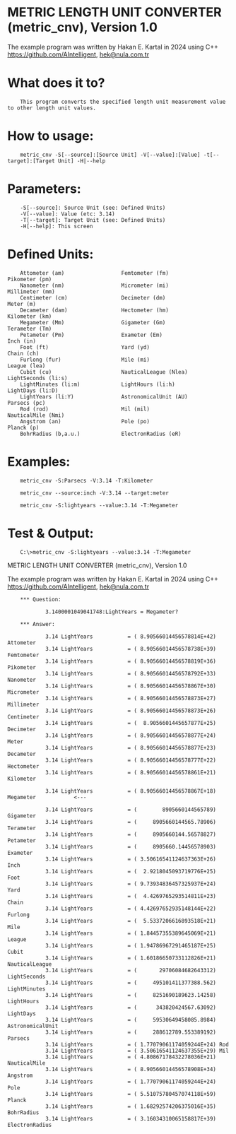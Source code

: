 # METRIC LENGTH UNIT CONVERTER (metric_cnv), Version 1.0

The example program was written by Hakan E. Kartal in 2024 using C++
https://github.com/AIntelligent, hek@nula.com.tr

# What does it to?

        This program converts the specified length unit measurement value to other length unit values.

# How to usage:

        metric_cnv -S[--source]:[Source Unit] -V[--value]:[Value] -t[--target]:[Target Unit] -H|--help

# Parameters:

        -S[--source]: Source Unit (see: Defined Units)
        -V[--value]: Value (etc: 3.14)
        -T[--target]: Target Unit (see: Defined Units)
        -H[--help]: This screen

# Defined Units:

        Attometer (am)                  Femtometer (fm)                 Pikometer (pm)
        Nanometer (nm)                  Micrometer (mi)                 Millimeter (mm)
        Centimeter (cm)                 Decimeter (dm)                  Meter (m)
        Decameter (dam)                 Hectometer (hm)                 Kilometer (km)
        Megameter (Mm)                  Gigameter (Gm)                  Terameter (Tm)
        Petameter (Pm)                  Exameter (Em)                   Inch (in)
        Foot (ft)                       Yard (yd)                       Chain (ch)
        Furlong (fur)                   Mile (mi)                       League (lea)
        Cubit (cu)                      NauticalLeague (Nlea)           LightSeconds (li:s)
        LightMinutes (li:m)             LightHours (li:h)               LightDays (li:D)
        LightYears (li:Y)               AstronomicalUnit (AU)           Parsecs (pc)
        Rod (rod)                       Mil (mil)                       NauticalMile (Nmi)
        Angstrom (an)                   Pole (po)                       Planck (p)
        BohrRadius (b,a.u.)             ElectronRadius (eR)

# Examples:

        metric_cnv -S:Parsecs -V:3.14 -T:Kilometer

        metric_cnv --source:inch -V:3.14 --target:meter

        metric_cnv -S:lightyears --value:3.14 -T:Megameter

# Test & Output:

        C:\>metric_cnv -S:lightyears --value:3.14 -T:Megameter

METRIC LENGTH UNIT CONVERTER (metric_cnv), Version 1.0

The example program was written by Hakan E. Kartal in 2024 using C++
https://github.com/AIntelligent, hek@nula.com.tr

        *** Question:

                3.1400001049041748:LightYears = Megameter?

        *** Answer:

                3.14 LightYears           = ( 8.90566014456578814E+42) Attometer
                3.14 LightYears           = ( 8.90566014456578738E+39) Femtometer
                3.14 LightYears           = ( 8.90566014456578819E+36) Pikometer
                3.14 LightYears           = ( 8.90566014456578792E+33) Nanometer
                3.14 LightYears           = ( 8.90566014456578867E+30) Micrometer
                3.14 LightYears           = ( 8.90566014456578873E+27) Millimeter
                3.14 LightYears           = ( 8.90566014456578873E+26) Centimeter
                3.14 LightYears           = (  8.9056601445657877E+25) Decimeter
                3.14 LightYears           = ( 8.90566014456578877E+24) Meter
                3.14 LightYears           = ( 8.90566014456578877E+23) Decameter
                3.14 LightYears           = ( 8.90566014456578777E+22) Hectometer
                3.14 LightYears           = ( 8.90566014456578861E+21) Kilometer

                3.14 LightYears           = ( 8.90566014456578867E+18) Megameter            <---

                3.14 LightYears           = (        8905660144565789) Gigameter
                3.14 LightYears           = (     8905660144565.78906) Terameter
                3.14 LightYears           = (     8905660144.56578827) Petameter
                3.14 LightYears           = (     8905660.14456578903) Exameter
                3.14 LightYears           = ( 3.50616541124637363E+26) Inch
                3.14 LightYears           = (  2.9218045093719776E+25) Foot
                3.14 LightYears           = ( 9.73934836457325937E+24) Yard
                3.14 LightYears           = (  4.4269765293514811E+23) Chain
                3.14 LightYears           = ( 4.42697652935148144E+22) Furlong
                3.14 LightYears           = (  5.5337206616893518E+21) Mile
                3.14 LightYears           = ( 1.84457355389645069E+21) League
                3.14 LightYears           = ( 1.94786967291465187E+25) Cubit
                3.14 LightYears           = ( 1.60186650733112826E+21) NauticalLeague
                3.14 LightYears           = (       29706084682643312) LightSeconds
                3.14 LightYears           = (     495101411377388.562) LightMinutes
                3.14 LightYears           = (     8251690189623.14258) LightHours
                3.14 LightYears           = (      343820424567.63092) LightDays
                3.14 LightYears           = (     59530649458085.8984) AstronomicalUnit
                3.14 LightYears           = (     288612789.553389192) Parsecs
                3.14 LightYears           = ( 1.77079061174059244E+24) Rod
                3.14 LightYears           = ( 3.50616541124637355E+29) Mil
                3.14 LightYears           = ( 4.80867178432278036E+21) NauticalMile
                3.14 LightYears           = ( 8.90566014456578908E+34) Angstrom
                3.14 LightYears           = ( 1.77079061174059244E+24) Pole
                3.14 LightYears           = ( 5.51075780457074118E+59) Planck
                3.14 LightYears           = ( 1.68292574206375016E+35) BohrRadius
                3.14 LightYears           = ( 3.16034310065158817E+39) ElectronRadius
